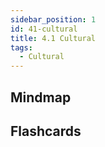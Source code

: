 ```yaml
---
sidebar_position: 1
id: 41-cultural
title: 4.1 Cultural
tags:
  - Cultural
---
```



## Mindmap





## Flashcards

